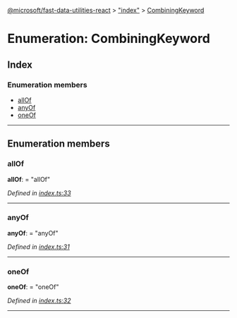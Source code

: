 [@microsoft/fast-data-utilities-react](../README.md) > ["index"](../modules/_index_.md) > [CombiningKeyword](../enums/_index_.combiningkeyword.md)

# Enumeration: CombiningKeyword

## Index

### Enumeration members

* [allOf](_index_.combiningkeyword.md#allof)
* [anyOf](_index_.combiningkeyword.md#anyof)
* [oneOf](_index_.combiningkeyword.md#oneof)

---

## Enumeration members

<a id="allof"></a>

###  allOf

**allOf**:  = "allOf"

*Defined in [index.ts:33](https://github.com/Microsoft/fast-dna/blob/164dd3ca/packages/fast-data-utilities-react/src/index.ts#L33)*

___
<a id="anyof"></a>

###  anyOf

**anyOf**:  = "anyOf"

*Defined in [index.ts:31](https://github.com/Microsoft/fast-dna/blob/164dd3ca/packages/fast-data-utilities-react/src/index.ts#L31)*

___
<a id="oneof"></a>

###  oneOf

**oneOf**:  = "oneOf"

*Defined in [index.ts:32](https://github.com/Microsoft/fast-dna/blob/164dd3ca/packages/fast-data-utilities-react/src/index.ts#L32)*

___

